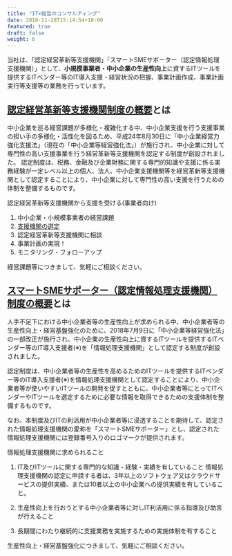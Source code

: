 ```yaml
---
title: "IT×経営のコンサルティング"
date: 2018-11-28T15:14:54+10:00
featured: true
draft: false
weight: 6
---
```


当社は、「認定経営革新等支援機関」「スマートSMEサポーター（認定情報処理支援機関）」として、**小規模事業者・中小企業の生産性向上**に資するITツールを提供するITベンダー等のIT導入支援・経営状況の把握、事業計画作成、事業計画実行等支援等の業務を行っています。

## [認定経営革新等支援機関制度の概要](https://www.chusho.meti.go.jp/keiei/kakushin/nintei/)とは

中小企業を巡る経営課題が多様化・複雑化する中、中小企業支援を行う支援事業の担い手の多様化・活性化を図るため、平成24年8月30日に「中小企業経営力強化支援法」（現在の「中小企業等経営強化法」）が施行され、中小企業に対して専門性の高い支援事業を行う経営革新等支援機関を認定する制度が創設されました。
認定制度は、税務、金融及び企業財務に関する専門的知識や支援に係る実務経験が一定レベル以上の個人、法人、中小企業支援機関等を経営革新等支援機関として認定することにより、中小企業に対して専門性の高い支援を行うための体制を整備するものです。

認定経営革新等支援機関から支援を受ける(事業者向け)

1. 中小企業・小規模事業者の経営課題
2. [支援機関の選定](https://ninteishien.force.com/NSK_CertificationArea)
3. 認定経営革新等支援機関に相談
4. 事業計画の実現！
5. モニタリング・フォローアップ

経営課題等につきまして、気軽にご相談ください。

## [スマートSMEサポーター（認定情報処理支援機関）制度の概要](https://smartsme.go.jp/)とは

人手不足下における中小企業者等の生産性向上が求められる中、中小企業者等の生産性向上・経営基盤強化のために、2018年7月9日に「中小企業等経営強化法」の一部改正が施行され、中小企業の生産性向上に資するITツールを提供するITベンダー等のIT導入支援者(※)を「情報処理支援機関」として認定する制度が創設されました。

認定制度は、中小企業者等の生産性を高めるためのITツールを提供するITベンダー等のIT導入支援者(※)を情報処理支援機関として認定することにより、中小企業者等が使いやすいITツールの開発を促すとともに、中小企業者等にとってITベンダーやITツールを選定するために必要な情報を取得できるための支援体制を整備するものです。

なお、本制度及びITの利活用が中小企業者等に浸透することを期待して、認定された情報処理支援機関の愛称を「スマートSMEサポーター」とし、認定された情報処理支援機関には登録番号入りのロゴマークが提供されます。

情報処理支援機関に求められること

1. IT及びITツールに関する専門的な知識・経験・実績を有していること
情報処理支援機関の認定に申請する者は、3年以上のソフトウェア又はクラウドサービスの提供実績、または10者以上の中小企業への提供実績を有していること。

2. 生産性向上を行おうとする中小企業者等に対しIT利活用に係る指導及び助言が行えること
3. ⻑期間にわたり継続的に⽀援業務を実施するための実施体制を有すること

生産性向上・経営基盤強化につきまして、気軽にご相談ください。
